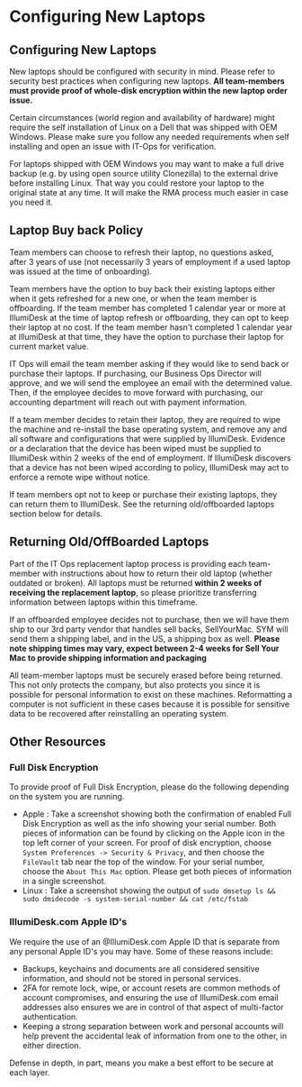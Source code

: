 # Configuring New Laptops

## Configuring New Laptops

New laptops should be configured with security in mind. Please refer to security best practices when configuring new laptops. **All team-members must provide proof of whole-disk encryption within the new laptop order issue.**

Certain circumstances \(world region and availability of hardware\) might require the self installation of Linux on a Dell that was shipped with OEM Windows. Please make sure you follow any needed requirements when self installing and open an issue with IT-Ops for verification.

For laptops shipped with OEM Windows you may want to make a full drive backup \(e.g. by using open source utility Clonezilla\) to the external drive before installing Linux. That way you could restore your laptop to the original state at any time. It will make the RMA process much easier in case you need it.

## Laptop Buy back Policy

Team members can choose to refresh their laptop, no questions asked, after 3 years of use \(not necessarily 3 years of employment if a used laptop was issued at the time of onboarding\).

Team members have the option to buy back their existing laptops either when it gets refreshed for a new one, or when the team member is offboarding. If the team member has completed 1 calendar year or more at IllumiDesk at the time of laptop refresh or offboarding, they can opt to keep their laptop at no cost. If the team member hasn't completed 1 calendar year at IllumiDesk  at that time, they have the option to purchase their laptop for current market value.

IT Ops will email the team member asking if they would like to send back or purchase their laptops. If purchasing, our Business Ops Director will approve, and we will send the employee an email with the determined value. Then, if the employee decides to move forward with purchasing, our accounting department will reach out with payment information.

If a team member decides to retain their laptop, they are required to wipe the machine and re-install the base operating system, and remove any and all software and configurations that were supplied by IllumiDesk. Evidence or a declaration that the device has been wiped must be supplied to IllumiDesk within 2 weeks of the end of employment. If IllumiDesk discovers that a device has not been wiped according to policy, IllumiDesk  may act to enforce a remote wipe without notice.

If team members opt not to keep or purchase their existing laptops, they can return them to IllumiDesk. See the returning old/offboarded laptops section below for details.

## Returning Old/OffBoarded Laptops

Part of the IT Ops replacement laptop process is providing each team-member with instructions about how to return their old laptop \(whether outdated or broken\). All laptops must be returned **within 2 weeks of receiving the replacement laptop**, so please prioritize transferring information between laptops within this timeframe.

If an offboarded employee decides not to purchase, then we will have them ship to our 3rd party vendor that handles sell backs, SellYourMac. SYM will send them a shipping label, and in the US, a shipping box as well. **Please note shipping times may vary, expect between 2-4 weeks for Sell Your Mac to provide shipping information and packaging**

All team-member laptops must be securely erased before being returned. This not only protects the company, but also protects you since it is possible for personal information to exist on these machines. Reformatting a computer is not sufficient in these cases because it is possible for sensitive data to be recovered after reinstalling an operating system.

## Other Resources

### Full Disk Encryption

To provide proof of Full Disk Encryption, please do the following depending on the system you are running.

* Apple : Take a screenshot showing both the confirmation of enabled Full Disk Encryption as well as the info showing your serial number. Both pieces of information can be found by clicking on the Apple icon in the top left corner of your screen. For proof of disk encryption, choose `System Preferences -> Security & Privacy`, and then choose the `FileVault` tab near the top of the window. For your serial number, choose the `About This Mac` option. Please get both pieces of information in a single screenshot.
* Linux : Take a screenshot showing the output of `sudo dmsetup ls && sudo dmidecode -s system-serial-number && cat /etc/fstab`

### IllumiDesk.com Apple ID's

We require the use of an @IllumiDesk.com Apple ID that is separate from any personal Apple ID's you may have. Some of these reasons include:

* Backups, keychains and documents are all considered sensitive information, and should not be stored in personal services.
* 2FA for remote lock, wipe, or account resets are common methods of account compromises, and ensuring the use of IllumiDesk.com email addresses also ensures we are in control of that aspect of multi-factor authentication.
* Keeping a strong separation between work and personal accounts will help prevent the accidental leak of information from one to the other, in either direction.

Defense in depth, in part, means you make a best effort to be secure at each layer.

